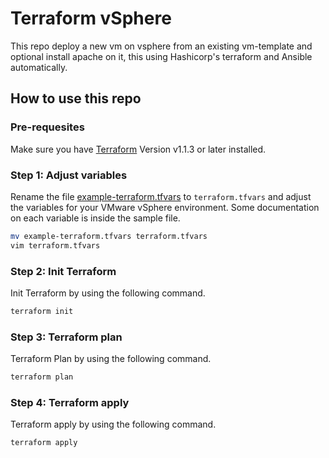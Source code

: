 # Terraform vSphere

This repo deploy a new vm on vsphere from an existing vm-template and optional install apache on it, this using Hashicorp's terraform and Ansible automatically.

## How to use this repo

### Pre-requesites

Make sure you have [Terraform](https://learn.hashicorp.com/tutorials/terraform/install-cli) Version v1.1.3 or later installed.

### Step 1: Adjust variables

Rename the file [example-terraform.tfvars](example-terraform.tfvars) to `terraform.tfvars` and adjust the variables for your VMware vSphere environment. Some documentation on each variable is inside the sample file.
```bash
mv example-terraform.tfvars terraform.tfvars
vim terraform.tfvars
```

### Step 2: Init Terraform

Init Terraform by using the following command.
```bash
terraform init
```

### Step 3: Terraform plan

Terraform Plan by using the following command.
```bash
terraform plan
```

### Step 4: Terraform apply

Terraform apply by using the following command.
```bash
terraform apply
```
